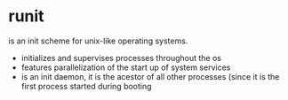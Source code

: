 # runit
is an init scheme for unix-like operating systems.
- initializes and supervises processes throughout the os
- features parallelization of the start up of system services
- is an init daemon, it is the acestor of all other processes (since it is the first process started during booting
